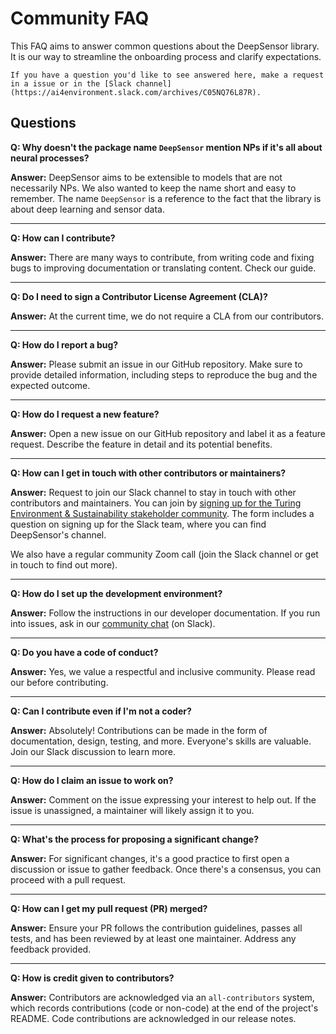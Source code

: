 # Community FAQ

This FAQ aims to answer common questions about the DeepSensor library. It is our way to streamline the onboarding process and clarify expectations.

```{note}
If you have a question you'd like to see answered here, make a request in a issue or in the [Slack channel](https://ai4environment.slack.com/archives/C05NQ76L87R).
```

## Questions

**Q: Why doesn't the package name `DeepSensor` mention NPs if it's all about neural processes?**

**Answer:**
DeepSensor aims to be extensible to models that are not necessarily NPs.
We also wanted to keep the name short and easy to remember.
The name `DeepSensor` is a reference to the fact that the library is about deep learning and sensor data.

---

**Q: How can I contribute?**

**Answer:**
There are many ways to contribute, from writing code and fixing bugs to improving documentation or translating content.
Check our [](./contributing.md) guide.

---

**Q: Do I need to sign a Contributor License Agreement (CLA)?**

**Answer:** At the current time, we do not require a CLA from our contributors.

---

**Q: How do I report a bug?**

**Answer:** Please submit an issue in our GitHub repository. Make sure to provide detailed information, including steps to reproduce the bug and the expected outcome.

---

**Q: How do I request a new feature?**

**Answer:** Open a new issue on our GitHub repository and label it as a feature request. Describe the feature in detail and its potential benefits.

---

**Q: How can I get in touch with other contributors or maintainers?**

**Answer:**
Request to join our Slack channel to stay in touch with other contributors and maintainers. You can join by [signing up for the Turing Environment & Sustainability stakeholder community](https://forms.office.com/pages/responsepage.aspx?id=p_SVQ1XklU-Knx-672OE-ZmEJNLHTHVFkqQ97AaCfn9UMTZKT1IwTVhJRE82UjUzMVE2MThSOU5RMC4u). The form includes a question on signing up for the Slack team, where you can find DeepSensor's channel.

We also have a regular community Zoom call (join the Slack channel or get in touch to find out more).

---

**Q: How do I set up the development environment?**

**Answer:** Follow the instructions in our developer documentation. If you run into issues, ask in our [community chat](https://ai4environment.slack.com/archives/C05NQ76L87R) (on Slack).

---

**Q: Do you have a code of conduct?**

**Answer:**
Yes, we value a respectful and inclusive community.
Please read our [](./code_of_conduct.md) before contributing.

---

**Q: Can I contribute even if I'm not a coder?**

**Answer:** Absolutely! Contributions can be made in the form of documentation, design, testing, and more. Everyone's skills are valuable. Join our Slack discussion to learn more.

---

**Q: How do I claim an issue to work on?**

**Answer:** Comment on the issue expressing your interest to help out. If the issue is unassigned, a maintainer will likely assign it to you.

---

**Q: What's the process for proposing a significant change?**

**Answer:** For significant changes, it's a good practice to first open a discussion or issue to gather feedback. Once there's a consensus, you can proceed with a pull request.

---

**Q: How can I get my pull request (PR) merged?**

**Answer:** Ensure your PR follows the contribution guidelines, passes all tests, and has been reviewed by at least one maintainer. Address any feedback provided.

---

**Q: How is credit given to contributors?**

**Answer:**
Contributors are acknowledged via an `all-contributors` system, which records contributions (code or non-code) at the end of the project's README.
Code contributions are acknowledged in our release notes.

